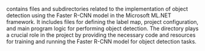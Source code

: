 contains files and subdirectories related to the implementation of object detection using the Faster R-CNN model in the Microsoft ML.NET framework. It includes files for defining the label map, project configuration, and main program logic for performing object detection. The directory plays a crucial role in the project by providing the necessary code and resources for training and running the Faster R-CNN model for object detection tasks.
